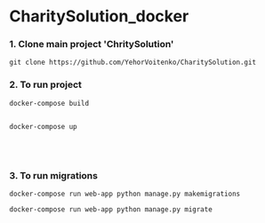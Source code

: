 # CharitySolution_docker
<h3>1. Clone main project 'ChritySolution'</h3>

```
git clone https://github.com/YehorVoitenko/CharitySolution.git

```

<h3>2. To run project</h3>

```
docker-compose build


docker-compose up

```
<br>
<br>
 <h3>3. To run migrations</h3>

```
docker-compose run web-app python manage.py makemigrations

docker-compose run web-app python manage.py migrate

```
